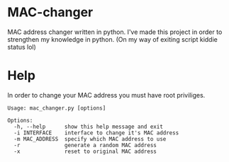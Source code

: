# MAC-changer
MAC address changer written in python.
I've made this project in order to strengthen my knowledge in python.
(On my way of exiting script kiddie status lol)

# Help
In order to change your MAC address you must have root priviliges.

```
Usage: mac_changer.py [options]

Options:
  -h, --help      show this help message and exit
  -i INTERFACE    interface to change it's MAC address
  -m MAC_ADDRESS  specify which MAC address to use
  -r              generate a random MAC address
  -x              reset to original MAC address
```
